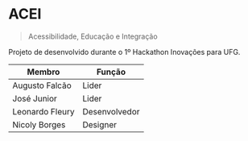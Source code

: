 # ACEI
> Acessibilidade, Educação e Integração

Projeto de desenvolvido durante o 1º Hackathon Inovações para UFG.

| Membro        |Função       |
|---------------|-------------|
|Augusto Falcão |Lider        |
|José Junior    |Lider        |
|Leonardo Fleury|Desenvolvedor|
|Nicoly Borges  |Designer     |